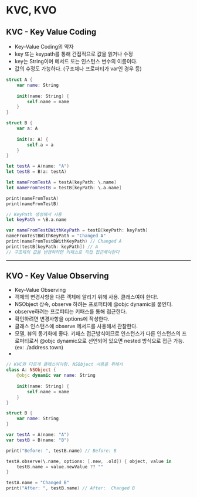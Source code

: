 # KVC, KVO

## KVC - Key Value Coding

- Key-Value Coding의 약자
- key 또는 keypath를 통해 간접적으로 값을 읽거나 수정
- key는 String이며 메서드 또는 인스턴스 변수의 이름이다.
- 값의 수정도 가능하다. (구조체나 프로퍼티가 var인 경우 등)

```swift
struct A {
    var name: String
    
    init(name: String) {
        self.name = name
    }
}

struct B {
    var a: A
    
    init(a: A) {
        self.a = a
    }
}

let testA = A(name: "A")
let testB = B(a: testA)

let nameFromTestA = testA[keyPath: \.name]
let nameFromTestB = testB[keyPath: \.a.name]

print(nameFromTestA)
print(nameFromTestB)

// KeyPath 생성해서 사용
let keyPath = \B.a.name

var nameFromTestBWithKeyPath = testB[keyPath: keyPath]
nameFromTestBWithKeyPath = "Changed A"
print(nameFromTestBWithKeyPath) // Changed A
print(testB[keyPath: keyPath]) // A
// 구조체의 값을 변경하려면 키패스로 직접 접근해야한다
```

---

## KVO - Key Value Observing

- Key-Value Observing
- 객체의 변경사항을 다른 객체에 알리기 위해 사용. 클래스여야 한다!.
- NSObject 상속, observe 하려는 프로퍼티에 @objc dynamic을 붙인다.
- observe하려는 프로퍼티는 키패스를 통해 접근한다.
- 확인하려면 변경사항을 options에 작성한다.
- 클래스 인스턴스에 observe 메서드를 사용해서 관찰한다.
- 모델, 뷰의 동기화에 좋다. 키패스 접근방식이므로 인스턴스가 다른 인스턴스의 프로퍼티로서 @objc dynamic으로 선언되어 있으면 nested 방식으로 접근 가능. (ex: ./address.town)
- 

```swift
// KVC와 다르게 클래스여야함. NSObject 사용을 위해서
class A: NSObject {
    @objc dynamic var name: String
    
    init(name: String) {
        self.name = name
    }
}

struct B {
    var name: String
}

var testA = A(name: "A")
var testB = B(name: "B")

print("Before: ", testB.name) // Before: B

testA.observe(\.name, options: [.new, .old]) { object, value in
    testB.name = value.newValue ?? ""
}

testA.name = "Changed B"
print("After: ", testB.name) // After:  Changed B
```